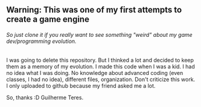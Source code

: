 ## Warning: This was one of my first attempts to create a game engine
###### So just clone it if you really want to see something "weird" about my game dev/programming evolution.
I was going to delete this repository. But I thinked a lot and decided to keep them as a memory of my evolution.
I made this code when I was a kid. I had no idea what I was doing. No knowledge about advanced coding (even classes, I had no idea), different files, organization. Don't criticize this work. I only uploaded to github because my friend asked me a lot. 

So, thanks :D
Guilherme Teres.